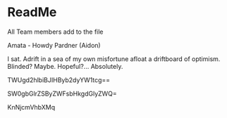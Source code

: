 # ReadMe
All Team members add to the file

Amata - Howdy Pardner (Aidon)


I sat. Adrift in a sea of my own misfortune afloat a driftboard of optimism. Blinded? Maybe. Hopeful?... Absolutely.

TWUgd2hlbiBJIHByb2dyYW1tcg==

SW0gbGlrZSByZWFsbHkgdGlyZWQ=

KnNjcmVhbXMq
